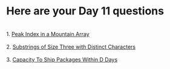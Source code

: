 <h1>Here are your Day 11 questions</h1>
<br>
1. <a href="https://leetcode.com/problems/peak-index-in-a-mountain-array/" target="_blank">Peak Index in a Mountain Array</a>
<br><br>
2. <a href="https://leetcode.com/problems/substrings-of-size-three-with-distinct-characters/" target="_blank">Substrings of Size Three with Distinct Characters</a>
<br><br>
3. <a href="https://leetcode.com/problems/capacity-to-ship-packages-within-d-days/" target="_blank">Capacity To Ship Packages Within D Days</a>

